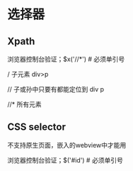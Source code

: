 # 选择器

## Xpath

浏览器控制台验证；$x('//*')  # 必须单引号

/ 子元素 div>p

// 子或孙中只要有都能定位到 div p

//* 所有元素

## CSS selector

不支持原生页面，嵌入的webview中才能用

浏览器控制台验证；$('#id')  # 必须单引号